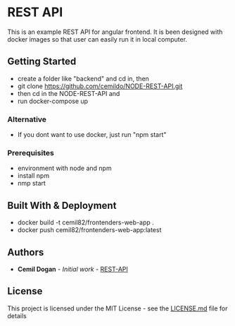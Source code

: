 # REST API

This is an example REST API for angular frontend. It is been designed with docker images so that user can easily run it in local computer.


## Getting Started

- create a folder like "backend" and cd in, then 
- git clone https://github.com/cemildo/NODE-REST-API.git
- then cd in the NODE-REST-API and
- run docker-compose up


### Alternative

- If you dont want to use docker, just run "npm start"


### Prerequisites

- environment with node and npm
- install npm
- nmp start

 
## Built With & Deployment

* docker build -t cemil82/frontenders-web-app .
* docker push cemil82/frontenders-web-app:latest 


## Authors

* **Cemil Dogan** - *Initial work* - [REST-API](https://github.com/cemildo/NODE-REST-APIh) 


## License

This project is licensed under the MIT License - see the [LICENSE.md](LICENSE.md) file for details
 